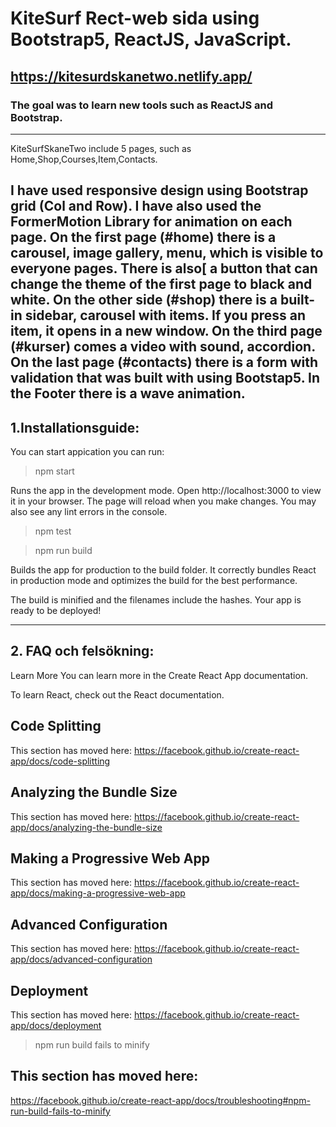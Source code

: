 # KiteSurf Rect-web sida using Bootstrap5, ReactJS, JavaScript.

https://kitesurdskanetwo.netlify.app/
---

### The goal was to learn new tools such as ReactJS and Bootstrap.
---
KiteSurfSkaneTwo include 5 pages, such as  Home,Shop,Courses,Item,Contacts.

I have used responsive design using Bootstrap grid (Col and
Row). 
I have also used the FormerMotion Library for animation on each
page. 
On the first page (#home) there is a carousel, image gallery, menu, which is visible to everyone
pages. 
There is also[ a button that can change the theme of the first page to
black and white.
On the other side (#shop) there is a built-in sidebar, carousel with items.
If you press an item, it opens in a new window.
On the third page (#kurser) comes a video with sound, accordion.
On the last page (#contacts) there is a form with validation that was built with
using Bootstap5.
In the Footer there is a wave animation.
---
## 1.Installationsguide: 

You can start appication you can run:
>npm start

Runs the app in the development mode.
Open http://localhost:3000 to view it in your browser.
The page will reload when you make changes.
You may also see any lint errors in the console.

>npm test

>npm run build

Builds the app for production to the build folder.
It correctly bundles React in production mode and optimizes the build for the best performance.

The build is minified and the filenames include the hashes.
Your app is ready to be deployed!

---
## 2.  FAQ och felsökning:
Learn More
You can learn more in the Create React App documentation.

To learn React, check out the React documentation.

## Code Splitting
This section has moved here: https://facebook.github.io/create-react-app/docs/code-splitting

## Analyzing the Bundle Size
This section has moved here: https://facebook.github.io/create-react-app/docs/analyzing-the-bundle-size

## Making a Progressive Web App
This section has moved here: https://facebook.github.io/create-react-app/docs/making-a-progressive-web-app

## Advanced Configuration
This section has moved here: https://facebook.github.io/create-react-app/docs/advanced-configuration

## Deployment
This section has moved here: https://facebook.github.io/create-react-app/docs/deployment

> npm run build fails to minify

##  This section has moved here:
https://facebook.github.io/create-react-app/docs/troubleshooting#npm-run-build-fails-to-minify

